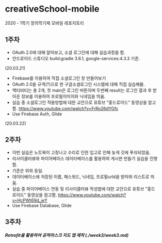 # creativeSchool-mobile
2020 - 1학기 창의학기제 모바일 레포지토리

## 1주차
- OAuth 2.0에 대해 알아보고, 소셜 로그인에 대해 실습과정을 함.
- 안드로이드 스튜디오 build:gradle 3.6.1, google-services:4.3.3 기준. 

(20.03.21)

- Firebase를 이용하여 직접 소셜로그인 창 만들어보기
- OAuth 2.0을 규격(?)으로 한 구글소셜로그인 시스템에 대해 직접 실습해봄.
- 액티비티는 총 2개, 첫 main은 로그인 버튼이며 두번째 result는 로그인 결과 후 받아온 정보를 이용하여 프로필이미지와 닉네임을 띄움.
- 실습 중 소셜로그인 적용방법에 대한 교안으로 유튜브 "홍드로이드" 동영상을 참고함.
https://www.youtube.com/watch?v=FrRo26dYGfc
- Use Firebase Auth, Glide

(20.03.22)


## 2주차
- 이번 실습은 노트북이 고장나고 수리로 인한 입고로 인해 늦게 깃에 푸쉬되었음.
- 리사이클러뷰와 파이어베이스 데이터베이스를 활용하여 게시판 만들기 실습을 진행함.
- 기준은 위와 동일.
- 데이터베이스에 저장된 이름, 패스워드, 닉네임, 프로필urld을 받아와 리스트로 띄움.
- 실습 중 파이어베이스 연동 및 리사이클러뷰 작성법에 대한 교안으로 유튜브 "홍드로이드" 동영상을 참고함.
https://www.youtube.com/watch?v=HcPWt69d_wY
- Use Firebase Database, Glide

## 3주차
##### Retrofit을 활용하여 공적마스크 지도 앱 제작 (./week3/week3.md)
